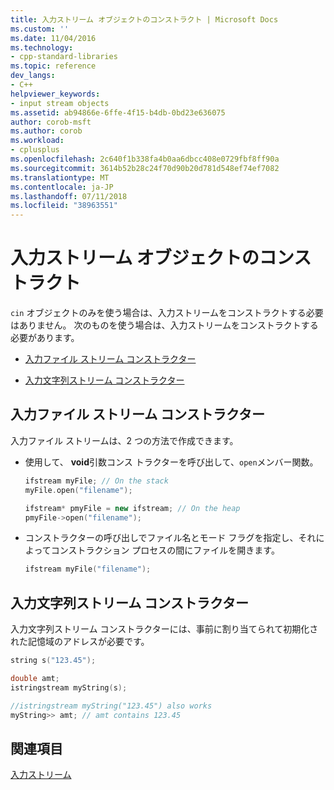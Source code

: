 ```yaml
---
title: 入力ストリーム オブジェクトのコンストラクト | Microsoft Docs
ms.custom: ''
ms.date: 11/04/2016
ms.technology:
- cpp-standard-libraries
ms.topic: reference
dev_langs:
- C++
helpviewer_keywords:
- input stream objects
ms.assetid: ab94866e-6ffe-4f15-b4db-0bd23e636075
author: corob-msft
ms.author: corob
ms.workload:
- cplusplus
ms.openlocfilehash: 2c640f1b338fa4b0aa6dbcc408e0729fbf8ff90a
ms.sourcegitcommit: 3614b52b28c24f70d90b20d781d548ef74ef7082
ms.translationtype: MT
ms.contentlocale: ja-JP
ms.lasthandoff: 07/11/2018
ms.locfileid: "38963551"
---
```

# <a name="constructing-input-stream-objects"></a>入力ストリーム オブジェクトのコンストラクト

`cin` オブジェクトのみを使う場合は、入力ストリームをコンストラクトする必要はありません。 次のものを使う場合は、入力ストリームをコンストラクトする必要があります。

- [入力ファイル ストリーム コンストラクター](#vclrfinputfilestreamconstructorsanchor8)

- [入力文字列ストリーム コンストラクター](#vclrfinputstringstreamconstructorsanchor9)

## <a name="vclrfinputfilestreamconstructorsanchor8"></a> 入力ファイル ストリーム コンストラクター

入力ファイル ストリームは、2 つの方法で作成できます。

- 使用して、 **void**引数コンス トラクターを呼び出して、`open`メンバー関数。

   ```cpp
   ifstream myFile; // On the stack
   myFile.open("filename");

   ifstream* pmyFile = new ifstream; // On the heap
   pmyFile->open("filename");
   ```

- コンストラクターの呼び出しでファイル名とモード フラグを指定し、それによってコンストラクション プロセスの間にファイルを開きます。

   ```cpp
   ifstream myFile("filename");
   ```

## <a name="vclrfinputstringstreamconstructorsanchor9"></a> 入力文字列ストリーム コンストラクター

入力文字列ストリーム コンストラクターには、事前に割り当てられて初期化された記憶域のアドレスが必要です。

```cpp
string s("123.45");

double amt;
istringstream myString(s);

//istringstream myString("123.45") also works
myString>> amt; // amt contains 123.45
```

## <a name="see-also"></a>関連項目

[入力ストリーム](../standard-library/input-streams.md)<br/>
